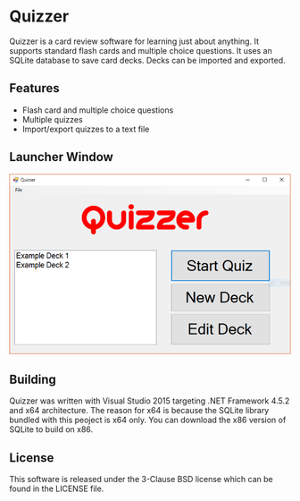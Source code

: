 # Quizzer

Quizzer is a card review software for learning just about anything. It supports standard flash cards and multiple choice questions. It uses an SQLite database to save card decks. Decks can be imported and exported.

## Features

- Flash card and multiple choice questions
- Multiple quizzes
- Import/export quizzes to a text file

## Launcher Window

![Launcher](screenshots/main_window.png)

## Building

Quizzer was written with Visual Studio 2015 targeting .NET Framework 4.5.2 and x64 architecture. The reason for x64 is because the SQLite library bundled with this peoject is x64 only. You can download the x86 version of SQLite to build on x86.

## License

This software is released under the 3-Clause BSD license which can be found in the LICENSE file.
